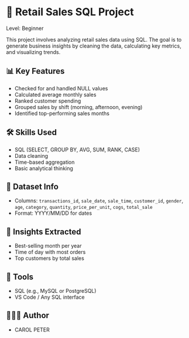 # 🛒 Retail Sales SQL Project

Level: Beginner 

This project involves analyzing retail sales data using SQL. The goal is to generate business insights by cleaning the data, calculating key metrics, and visualizing trends.

## 📊 Key Features

- Checked for and handled NULL values
- Calculated average monthly sales
- Ranked customer spending
- Grouped sales by shift (morning, afternoon, evening)
- Identified top-performing sales months

## 🛠️ Skills Used

- SQL (SELECT, GROUP BY, AVG, SUM, RANK, CASE)
- Data cleaning
- Time-based aggregation
- Basic analytical thinking

## 📁 Dataset Info

- Columns: `transactions_id`, `sale_date`, `sale_time`, `customer_id`, `gender`, `age`, `category`, `quantity`, `price_per_unit`, `cogs`, `total_sale`
- Format: YYYY/MM/DD for dates

## 🧠 Insights Extracted

- Best-selling month per year
- Time of day with most orders
- Top customers by total sales

## 📌 Tools

- SQL (e.g., MySQL or PostgreSQL)
- VS Code / Any SQL interface

## 👩🏾‍💻 Author

- CAROL PETER

